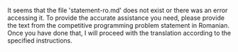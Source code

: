 It seems that the file 'statement-ro.md' does not exist or there was an error accessing it. To provide the accurate assistance you need, please provide the text from the competitive programming problem statement in Romanian. Once you have done that, I will proceed with the translation according to the specified instructions.